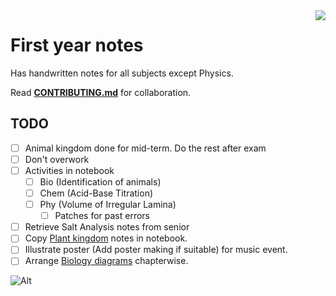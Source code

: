<img align='right' src='https://img.shields.io/github/repo-size/SidonTheTroll/HS-1st-year?style=flat&logo=markdown&logoColor=FFFFFF&labelColor=%23c53f00&color=%23e8d3ad'>

# First year notes

Has handwritten notes for all subjects except Physics.

Read [**CONTRIBUTING.md**](./CONTRIBUTING.md) for collaboration.

## TODO

- [ ] Animal kingdom done for mid-term. Do the rest after exam
- [ ] Don't overwork
- [ ] Activities in notebook 
    - [ ] Bio (Identification of animals)
    - [ ] Chem (Acid-Base Titration)
    - [ ] Phy (Volume of Irregular Lamina)
        -  [ ] Patches for past errors 
- [ ] Retrieve Salt Analysis notes from senior
- [ ] Copy [Plant kingdom](./Biology/3-plant-kingdom.md) notes in notebook.
- [ ] Illustrate poster (Add poster making if suitable) for music event.
- [ ] Arrange [Biology diagrams](./Biology/diagrams/) chapterwise. 

![Alt](https://repobeats.axiom.co/api/embed/529b470931ea1f63dd9ad0ba8577989a531b82a9.svg "Repobeats analytics image") 


